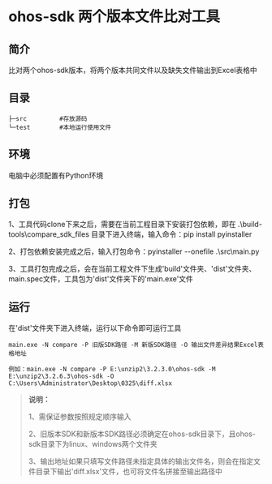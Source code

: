 # ohos-sdk 两个版本文件比对工具

## 简介
比对两个ohos-sdk版本，将两个版本共同文件以及缺失文件输出到Excel表格中

## 目录

```
├─src         #存放源码
└─test        #本地运行使用文件
```

## 环境

电脑中必须配置有Python环境

## 打包

1、工具代码clone下来之后，需要在当前工程目录下安装打包依赖，即在 .\build-tools\compare_sdk_files 目录下进入终端，输入命令：pip install pyinstaller

2、打包依赖安装完成之后，输入打包命令：pyinstaller --onefile .\src\main.py

3、工具打包完成之后，会在当前工程文件下生成'build'文件夹、'dist'文件夹、main.spec文件，工具包为'dist'文件夹下的'main.exe'文件

## 运行

在'dist'文件夹下进入终端，运行以下命令即可运行工具

```
main.exe -N compare -P 旧版SDK路径 -M 新版SDK路径 -O 输出文件差异结果Excel表格地址

例如：main.exe -N compare -P E:\unzip2\3.2.3.0\ohos-sdk -M E:\unzip2\3.2.6.3\ohos-sdk -O C:\Users\Administrator\Desktop\0325\diff.xlsx
```

> **说明：**
> 
> 1、需保证参数按照规定顺序输入
> 
> 2、旧版本SDK和新版本SDK路径必须确定在ohos-sdk目录下，且ohos-sdk目录下为linux、windows两个文件夹
> 
> 3、输出地址如果只填写文件路径未指定具体的输出文件名，则会在指定文件目录下输出'diff.xlsx'文件，也可将文件名拼接至输出路径中
> 
